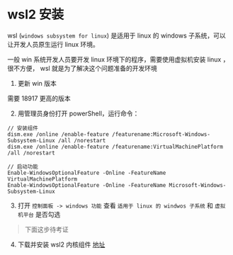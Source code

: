 # wsl2 安装

wsl (`windows subsystem for linux`) 是适用于 linux 的 windows 子系统，可以让开发人员原生运行 linux 环境。

一般 win 系统开发人员要开发 linux 环境下的程序，需要使用虚拟机安装 linux ，很不方便， wsl 就是为了解决这个问题准备的开发环境

1. 更新 win 版本

需要 18917 更高的版本

2. 用管理员身份打开 powerShell，运行命令：

```
// 安装组件
dism.exe /online /enable-feature /featurename:Microsoft-Windows-Subsystem-Linux /all /norestart
dism.exe /online /enable-feature /featurename:VirtualMachinePlatform /all /norestart

// 启动功能
Enable-WindowsOptionalFeature -Online -FeatureName VirtualMachinePlatform
Enable-WindowsOptionalFeature -Online -FeatureName Microsoft-Windows-Subsystem-Linux
```

3. 打开 `控制面板 -> windows 功能` 查看 `适用于 linux 的 windwos 子系统` 和 `虚拟机平台` 是否勾选

> 下面这步待考证

4. 下载并安装 wsl2 内核组件 [地址](https://aka.ms/wsl2kernel)
